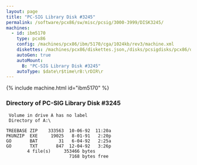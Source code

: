 ```yaml
---
layout: page
title: "PC-SIG Library Disk #3245"
permalink: /software/pcx86/sw/misc/pcsig/3000-3999/DISK3245/
machines:
  - id: ibm5170
    type: pcx86
    config: /machines/pcx86/ibm/5170/cga/1024kb/rev3/machine.xml
    diskettes: /machines/pcx86/diskettes.json,/disks/pcsigdisks/pcx86/diskettes.json
    autoGen: true
    autoMount:
      B: "PC-SIG Library Disk #3245"
    autoType: $date\r$time\rB:\rDIR\r
---
```


{% include machine.html id="ibm5170" %}

### Directory of PC-SIG Library Disk #3245

     Volume in drive A has no label
     Directory of A:\

    TREEBASE ZIP    333563  10-06-92  11:20a
    PKUNZIP  EXE     19025   8-01-91   2:20p
    GO       BAT        31   6-04-92   2:25a
    GO       TXT       847  12-04-92   3:26p
            4 file(s)     353466 bytes
                            7168 bytes free
